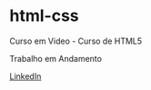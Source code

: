 # html-css
 Curso em Video - Curso de HTML5

 Trabalho em Andamento

 <a href="https://www.linkedin.com/in/deborahyamazaki/">LinkedIn</a>

